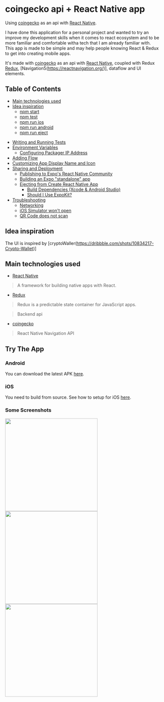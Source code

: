 # coingecko api + React Native app

Using [coingecko](https://www.coingecko.com/en) as an api with [React Native](https://facebook.github.io/react-native/).

I have done this application for a personal project and wanted to try an improve my development skills when it comes to react ecosystem and to be more familiar and comfortable witha tech that I am already familiar with.
This app is made to be simple and may help people knowing React & Redux to get into creating mobile apps.

It's made with [coingecko](https://www.coingecko.com/en) as an api with [React Native](https://facebook.github.io/react-native/), coupled with Redux [Redux](https://react-redux.js.org/), [Navigation5(https://reactnavigation.org/)], dataflow and UI elements.

## Table of Contents

- [Main technologies used](#main_tech_used)
- [Idea inspiration](#idea_inspiration)
  - [npm start](#npm-start)
  - [npm test](#npm-test)
  - [npm run ios](#npm-run-ios)
  - [npm run android](#npm-run-android)
  - [npm run eject](#npm-run-eject)

* [Writing and Running Tests](#writing-and-running-tests)
* [Environment Variables](#environment-variables)
  - [Configuring Packager IP Address](#configuring-packager-ip-address)
* [Adding Flow](#adding-flow)
* [Customizing App Display Name and Icon](#customizing-app-display-name-and-icon)
* [Sharing and Deployment](#sharing-and-deployment)
  - [Publishing to Expo's React Native Community](#publishing-to-expos-react-native-community)
  - [Building an Expo "standalone" app](#building-an-expo-standalone-app)
  - [Ejecting from Create React Native App](#ejecting-from-create-react-native-app)
    - [Build Dependencies (Xcode & Android Studio)](#build-dependencies-xcode-android-studio)
    - [Should I Use ExpoKit?](#should-i-use-expokit)
* [Troubleshooting](#troubleshooting)
  - [Networking](#networking)
  - [iOS Simulator won't open](#ios-simulator-wont-open)
  - [QR Code does not scan](#qr-code-does-not-scan)

## Idea inspiration

The UI is inspired by [cryptoWaller(https://dribbble.com/shots/10834217-Crypto-Wallet)]

## Main technologies used

- [React Native](https://github.com/facebook/react-native)

> A framework for building native apps with React.

- [Redux](http://redux.js.org/)

> Redux is a predictable state container for JavaScript apps.

> Backend api

- [coingecko](https://www.coingecko.com/en)

> React Native Navigation API

## Try The App

### Android

You can download the latest APK [here](https://github.com/Aashu-Dubey/React-Native-UI-Templates/raw/main/images/07-02-2021.apk).

### iOS

You need to build from source. See how to setup for iOS [here](https://reactnative.dev/docs/next/environment-setup).

### Some Screenshots

<img src="images/hotel.gif" height="300em"><img src="images/custom_drawer.gif" height="300em"><img src="images/app_tour_darkMode.gif" height="300em" />
